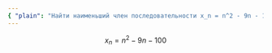 ```yaml
---
{ "plain": "Найти наименьший член последовательности x_n = n^2 - 9n - 100." }
---
```


$$ x_n = n^2 - 9n - 100 $$